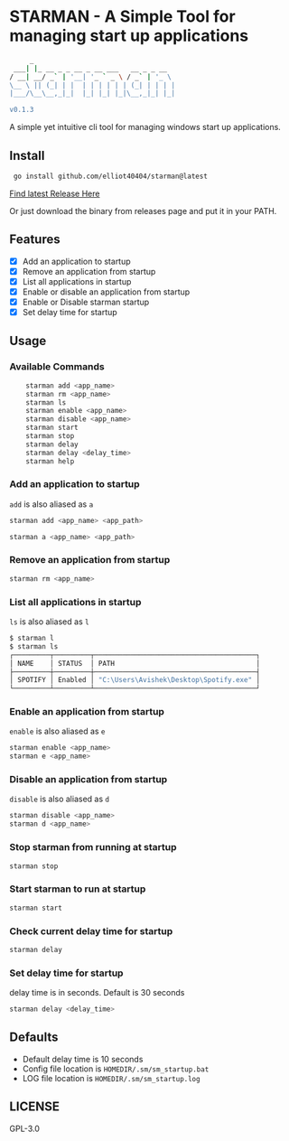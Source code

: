# STARMAN - A Simple Tool for managing start up applications

```sh
     _
 ___| |_ __ _ _ __ _ __ ___   __ _ _ __
/ __| __/ _` | '__| '_ ` _ \ / _` | '_ \
\__ \ || (_| | |  | | | | | | (_| | | | |
|___/\__\__,_|_|  |_| |_| |_|\__,_|_| |_|

v0.1.3
```

A simple yet intuitive cli tool for managing windows start up applications.

## Install

```sh
 go install github.com/elliot40404/starman@latest
```

[Find latest Release Here](https://github.com/elliot40404/starman/releases/latest)

Or just download the binary from releases page and put it in your PATH.

## Features

- [x] Add an application to startup
- [x] Remove an application from startup
- [x] List all applications in startup
- [x] Enable or disable an application from startup
- [x] Enable or Disable starman startup
- [x] Set delay time for startup

## Usage

### Available Commands

```sh
    starman add <app_name>
    starman rm <app_name>
    starman ls
    starman enable <app_name>
    starman disable <app_name>
    starman start
    starman stop
    starman delay
    starman delay <delay_time>
    starman help
```

### Add an application to startup

`add` is also aliased as `a`

```sh
starman add <app_name> <app_path>
```

```sh
starman a <app_name> <app_path>
```

### Remove an application from startup

```sh
starman rm <app_name>
```

### List all applications in startup

`ls` is also aliased as `l`

```sh
$ starman l
$ starman ls
┌─────────┬─────────┬────────────────────────────────────────┐
│ NAME    │ STATUS  │ PATH                                   │
├─────────┼─────────┼────────────────────────────────────────┤
│ SPOTIFY │ Enabled │ "C:\Users\Avishek\Desktop\Spotify.exe" │
└─────────┴─────────┴────────────────────────────────────────┘
```

### Enable an application from startup

`enable` is also aliased as `e`

```sh
starman enable <app_name>
starman e <app_name>
```

### Disable an application from startup

`disable` is also aliased as `d`

```sh
starman disable <app_name>
starman d <app_name>
```

### Stop starman from running at startup

```sh
starman stop
```

### Start starman to run at startup

```sh
starman start
```

### Check current delay time for startup

```sh
starman delay
```

### Set delay time for startup

delay time is in seconds. Default is 30 seconds

```sh
starman delay <delay_time>
```

## Defaults

- Default delay time is 10 seconds
- Config file location is `HOMEDIR/.sm/sm_startup.bat`
- LOG file location is `HOMEDIR/.sm/sm_startup.log`

## LICENSE

GPL-3.0
